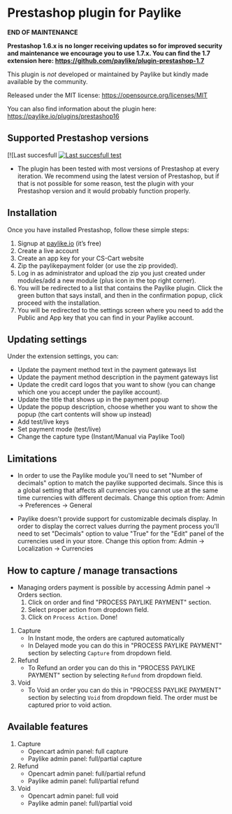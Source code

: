 # Prestashop plugin for Paylike

**END OF MAINTENANCE**

**Prestashop 1.6.x is no longer receiving updates so for improved security and maintenance we encourage you to use 1.7.x. You can find the 1.7 extension here: https://github.com/paylike/plugin-prestashop-1.7**

This plugin is *not* developed or maintained by Paylike but kindly made
available by the community.

Released under the MIT license: https://opensource.org/licenses/MIT

You can also find information about the plugin here: https://paylike.io/plugins/prestashop16

## Supported Prestashop versions

[![Last succesfull [![Last succesfull test](https://log.derikon.ro/api/v1/log/read?tag=prestashop16&view=svg&label=PrestaShop&key=ecommerce&background=A31208)](https://log.derikon.ro/api/v1/log/read?tag=prestashop16&view=html)

* The plugin has been tested with most versions of Prestashop at every iteration. We recommend using the latest version of Prestashop, but if that is not possible for some reason, test the plugin with your Prestashop version and it would probably function properly.

## Installation

Once you have installed Prestashop, follow these simple steps:

1. Signup at [paylike.io](https://paylike.io) (it’s free)
1. Create a live account
1. Create an app key for your CS-Cart website
1. Zip the paylikepayment folder (or use the zip provided).
2. Log in as administrator and upload the zip you just created under modules/add a new module (plus icon in the top right corner).
3. You will be redirected to a list that contains the Paylike plugin. Click the green button that says install, and then in the confirmation popup, click proceed with the installation.
4. You will be redirected to the settings screen where you need to  add the Public and App key that you can find in your Paylike account.

## Updating settings

Under the extension settings, you can:
 * Update the payment method text in the payment gateways list
 * Update the payment method description in the payment gateways list
 * Update the credit card logos that you want to show (you can change which one you accept under the paylike account).
 * Update the title that shows up in the payment popup
 * Update the popup description, choose whether you want to show the popup  (the cart contents will show up instead)
 * Add test/live keys
 * Set payment mode (test/live)
 * Change the capture type (Instant/Manual via Paylike Tool)

## Limitations

 * In order to use the Paylike module you'll need to set "Number of decimals" option to match the paylike supported decimals. Since this is a global setting that affects all currencies you cannot use at the same time currencies with different decimals.
 Change this option from: Admin -> Preferences -> General

 * Paylike doesn't provide support for customizable decimals display. In order to display the correct values durring the payment process you'll need to set "Decimals" option to value "True" for the "Edit" panel of the currencies used in your store.
 Change this option from: Admin -> Localization -> Currencies

## How to capture / manage transactions
* Managing orders payment is possible by accessing Admin panel -> Orders section.
    1. Click on order and find "PROCESS PAYLIKE PAYMENT" section.
    2. Select proper action from dropdown field.
    3. Click on `Process Action`. Done!

1. Capture
    * In Instant mode, the orders are captured automatically
    * In Delayed mode you can do this in "PROCESS PAYLIKE PAYMENT" section by selecting `Capture` from dropdown field.
2. Refund
    * To Refund an order you can do this in "PROCESS PAYLIKE PAYMENT" section by selecting `Refund` from dropdown field.
3. Void
    * To Void an order you can do this in "PROCESS PAYLIKE PAYMENT" section by selecting `Void` from dropdown field. The order must be captured prior to void action.

## Available features

1. Capture
   * Opencart admin panel: full capture
   * Paylike admin panel: full/partial capture
2. Refund
   * Opencart admin panel: full/partial refund
   * Paylike admin panel: full/partial refund
3. Void
   * Opencart admin panel: full void
   * Paylike admin panel: full/partial void